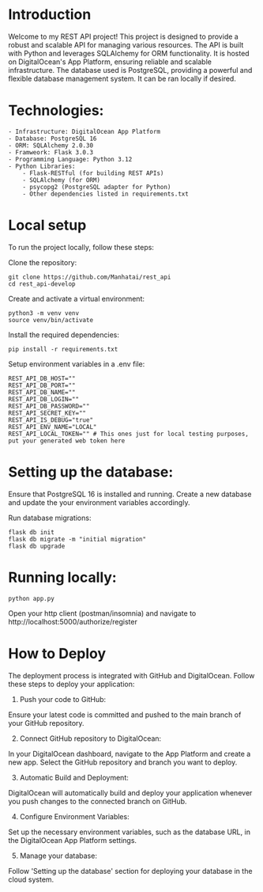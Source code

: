 # Introduction

Welcome to my REST API project! This project is designed to provide a robust and scalable API for managing various resources. The API is built with Python and leverages SQLAlchemy for ORM functionality. It is hosted on DigitalOcean's App Platform, ensuring reliable and scalable infrastructure. The database used is PostgreSQL, providing a powerful and flexible database management system. It can be ran locally if desired.

# Technologies:

    - Infrastructure: DigitalOcean App Platform
    - Database: PostgreSQL 16
    - ORM: SQLAlchemy 2.0.30
    - Framweork: Flask 3.0.3
    - Programming Language: Python 3.12
    - Python Libraries:
        - Flask-RESTful (for building REST APIs)
        - SQLAlchemy (for ORM)
        - psycopg2 (PostgreSQL adapter for Python)
        - Other dependencies listed in requirements.txt

# Local setup

To run the project locally, follow these steps:


Clone the repository:


    git clone https://github.com/Manhatai/rest_api
    cd rest_api-develop

Create and activate a virtual environment:

    python3 -m venv venv
    source venv/bin/activate

Install the required dependencies:

    pip install -r requirements.txt

Setup environment variables in a .env file:

    REST_API_DB_HOST=""
    REST_API_DB_PORT=""
    REST_API_DB_NAME=""
    REST_API_DB_LOGIN=""
    REST_API_DB_PASSWORD=""
    REST_API_SECRET_KEY=""
    REST_API_IS_DEBUG="true"
    REST_API_ENV_NAME="LOCAL"
    REST_API_LOCAL_TOKEN="" # This ones just for local testing purposes, put your generated web token here
 

# Setting up the database:
Ensure that PostgreSQL 16 is installed and running. Create a new database and update the your environment variables accordingly.

Run database migrations:

    flask db init
    flask db migrate -m "initial migration"
    flask db upgrade


# Running locally:

    python app.py



Open your http client (postman/insomnia) and navigate to http://localhost:5000/authorize/register


# How to Deploy

The deployment process is integrated with GitHub and DigitalOcean. Follow these steps to deploy your application:

1. Push your code to GitHub:

Ensure your latest code is committed and pushed to the main branch of your GitHub repository.

2. Connect GitHub repository to DigitalOcean:

In your DigitalOcean dashboard, navigate to the App Platform and create a new app. Select the GitHub repository and branch you want to deploy.

3. Automatic Build and Deployment:

DigitalOcean will automatically build and deploy your application whenever you push changes to the connected branch on GitHub.

4. Configure Environment Variables:

Set up the necessary environment variables, such as the database URL, in the DigitalOcean App Platform settings.

5. Manage your database:

Follow 'Setting up the database' section for deploying your database in the cloud system.
